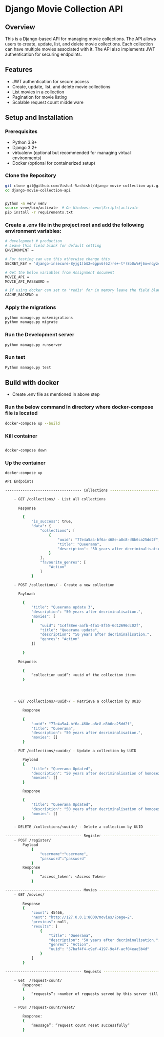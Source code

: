 # Django Movie Collection API

## Overview

This is a Django-based API for managing movie collections. The API allows users to create, update, list, and delete movie collections. Each collection can have multiple movies associated with it. The API also implements JWT authentication for securing endpoints.

## Features

- JWT authentication for secure access
- Create, update, list, and delete movie collections
- List movies in a collection
- Pagination for movie listing
- Scalable request count middelware
## Setup and Installation

### Prerequisites

- Python 3.8+
- Django 3.2+
- virtualenv (optional but recommended for managing virtual environments)
- Docker (optional for containerized setup)

### Clone the Repository

```sh
git clone git@github.com:Vishal-Vashisht/django-movie-collection-api.git
cd django-movie-collection-api


python -m venv venv
source venv/bin/activate  # On Windows: venv\Scripts\activate
pip install -r requirements.txt
```

### Create a .env file in the project root and add the following environment variables:
```sh
# development # production
# Leave this field blank for default setting
ENVIRONMENT = 

# For testing can use this otherwise change this
SECRET_KEY = 'django-insecure-8yjg1)b$2=6gpv6)62)re+-t*)8o0w%#j6o=nqyzcw3j7%sk(q'

# Get the below variables from Assignment document
MOVIE_API = 
MOVIE_API_PASSWORD =

# If using docker can set to 'redis' for in memory leave the field blank
CACHE_BACKEND =

```

### Apply the migrations
```sh
python manage.py makemigrations
python manage.py migrate

```

### Run the Development server
```sh
python manage.py runserver
```
### Run test
```sh
Python manage.py test
```
## Build with docker

- Create .env file as mentioned in above step

### Run the below command in directory where docker-compose file is located
```sh
docker-compose up --build

```
### Kill container
```sh

docker-compose down

```

### Up the container
```
docker-compose up

```
```sh
API Endpoints

----------------------------------- Collections -----------------------------------

    - GET /collections/ - List all collections
      
      Response

        {
            "is_success": true,
            "data": {
                "collections": [
                    {
                        "uuid": "77e4a5a4-bf6a-468e-a8c8-d8b6ca25dd2f",
                        "title": "Queerama",
                        "description": "50 years after decriminalisation."
                    }
                ],
                "favourite_genres": [
                    "Action"
                ]
            }

    - POST /collections/ - Create a new collection
      
      Payload:

        {
            "title": "Queerama update 3",
            "description": "50 years after decriminalisation.",
            "movies": [
            {
                "uuid": "1c4f88ee-aafb-4fa1-8f55-6d12696dc02f",
                "title": "Queerama update",
                "description": "50 years after decriminalisation.",
                "genres": "Action"
            }]
                    
        }

      Response:
        
        {
            “collection_uuid”: <uuid of the collection item>
        }




    - GET /collections/<uuid>/ - Retrieve a collection by UUID

        Response
         
        {
            "uuid": "77e4a5a4-bf6a-468e-a8c8-d8b6ca25dd2f",
            "title": "Queerama",
            "description": "50 years after decriminalisation.",
            "movies": []
        }

    - PUT /collections/<uuid>/ - Update a collection by UUID

        Payload
        {
            "title": "Queerama Updated",
            "description": "50 years after decriminalisation of homosexuality in the UK",
            "movies": []
        }

        Response

        {
            "title": "Queerama Updated",
            "description": "50 years after decriminalisation of homosexuality in the UK",
            "movies": []
        }

    - DELETE /collections/<uuid>/ - Delete a collection by UUID

----------------------------------- Register -----------------------------------
    - POST /register/
        Payload 
            {
                "username":"username",
                "password":"password"
            }
        Response
            {
                “access_token”: <Access Token>
            }

----------------------------------- Movies -----------------------------------
    - GET /movies/
    
        Response
        {
            "count": 45466,
            "next": "http://127.0.0.1:8000/movies/?page=2",
            "previous": null,
            "results": [
                {
                    "title": "Queerama",
                    "description": "50 years after decriminalisation.",
                    "genres": "Action",
                    "uuid": "57baf4f4-c9ef-4197-9e4f-acf04eae5b4d"
                }
            ]
        }

----------------------------------- Requests -----------------------------------

    - Get  /request-count/
        Response:
        {
            “requests”: <number of requests served by this server till now>.
        }

    - POST /request-count/reset/

        Response:
        {
            “message”: “request count reset successfully”
        }

```